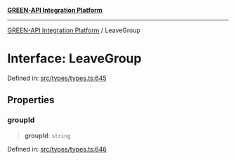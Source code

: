 [**GREEN-API Integration Platform**](../README.md)

***

[GREEN-API Integration Platform](../globals.md) / LeaveGroup

# Interface: LeaveGroup

Defined in: [src/types/types.ts:645](https://github.com/green-api/greenapi-integration/blob/20ab1c18eae4ff2cd48cede03d005dd7127abc0b/src/types/types.ts#L645)

## Properties

### groupId

> **groupId**: `string`

Defined in: [src/types/types.ts:646](https://github.com/green-api/greenapi-integration/blob/20ab1c18eae4ff2cd48cede03d005dd7127abc0b/src/types/types.ts#L646)
